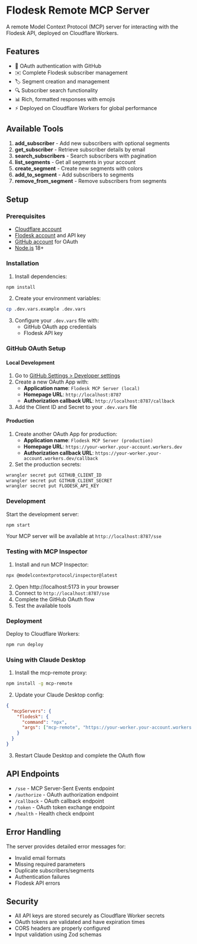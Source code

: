 # Flodesk Remote MCP Server

A remote Model Context Protocol (MCP) server for interacting with the Flodesk API, deployed on Cloudflare Workers.

## Features

- 🔐 OAuth authentication with GitHub
- ✉️ Complete Flodesk subscriber management
- 🏷️ Segment creation and management
- 🔍 Subscriber search functionality
- 📊 Rich, formatted responses with emojis
- ⚡ Deployed on Cloudflare Workers for global performance

## Available Tools

1. **add_subscriber** - Add new subscribers with optional segments
2. **get_subscriber** - Retrieve subscriber details by email
3. **search_subscribers** - Search subscribers with pagination
4. **list_segments** - Get all segments in your account
5. **create_segment** - Create new segments with colors
6. **add_to_segment** - Add subscribers to segments
7. **remove_from_segment** - Remove subscribers from segments

## Setup

### Prerequisites

- [Cloudflare account](https://cloudflare.com)
- [Flodesk account](https://flodesk.com) and API key
- [GitHub account](https://github.com) for OAuth
- [Node.js](https://nodejs.org) 18+

### Installation

1. Install dependencies:
```bash
npm install
```

2. Create your environment variables:
```bash
cp .dev.vars.example .dev.vars
```

3. Configure your `.dev.vars` file with:
   - GitHub OAuth app credentials
   - Flodesk API key

### GitHub OAuth Setup

#### Local Development
1. Go to [GitHub Settings > Developer settings](https://github.com/settings/developers)
2. Create a new OAuth App with:
   - **Application name**: `Flodesk MCP Server (local)`
   - **Homepage URL**: `http://localhost:8787`
   - **Authorization callback URL**: `http://localhost:8787/callback`
3. Add the Client ID and Secret to your `.dev.vars` file

#### Production
1. Create another OAuth App for production:
   - **Application name**: `Flodesk MCP Server (production)`
   - **Homepage URL**: `https://your-worker.your-account.workers.dev`
   - **Authorization callback URL**: `https://your-worker.your-account.workers.dev/callback`
2. Set the production secrets:
```bash
wrangler secret put GITHUB_CLIENT_ID
wrangler secret put GITHUB_CLIENT_SECRET
wrangler secret put FLODESK_API_KEY
```

### Development

Start the development server:
```bash
npm start
```

Your MCP server will be available at `http://localhost:8787/sse`

### Testing with MCP Inspector

1. Install and run MCP Inspector:
```bash
npx @modelcontextprotocol/inspector@latest
```

2. Open http://localhost:5173 in your browser
3. Connect to `http://localhost:8787/sse`
4. Complete the GitHub OAuth flow
5. Test the available tools

### Deployment

Deploy to Cloudflare Workers:
```bash
npm run deploy
```

### Using with Claude Desktop

1. Install the mcp-remote proxy:
```bash
npm install -g mcp-remote
```

2. Update your Claude Desktop config:
```json
{
  "mcpServers": {
    "flodesk": {
      "command": "npx",
      "args": ["mcp-remote", "https://your-worker.your-account.workers.dev/sse"]
    }
  }
}
```

3. Restart Claude Desktop and complete the OAuth flow

## API Endpoints

- `/sse` - MCP Server-Sent Events endpoint
- `/authorize` - OAuth authorization endpoint
- `/callback` - OAuth callback endpoint
- `/token` - OAuth token exchange endpoint
- `/health` - Health check endpoint

## Error Handling

The server provides detailed error messages for:
- Invalid email formats
- Missing required parameters
- Duplicate subscribers/segments
- Authentication failures
- Flodesk API errors

## Security

- All API keys are stored securely as Cloudflare Worker secrets
- OAuth tokens are validated and have expiration times
- CORS headers are properly configured
- Input validation using Zod schemas